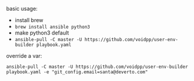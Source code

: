 


basic usage:

* install brew
* `brew install ansible python3`
* make python3 default
* `ansible-pull -C master -U https://github.com/voidpp/user-env-builder playbook.yaml`

override a var:

`ansible-pull -C master -U https://github.com/voidpp/user-env-builder playbook.yaml -e "git_config.email=santa@deverto.com"`
